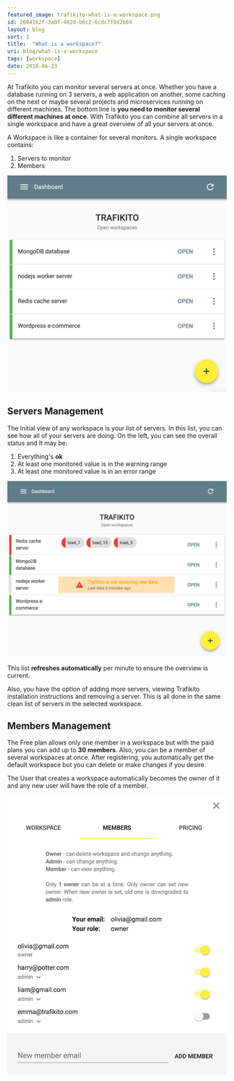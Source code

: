 ```yaml
---
featured_image: trafikito-what-is-a-workspace.png
id: 2604162f-3a0f-482d-b6c2-6cdc7f8d2b69
layout: blog
sort: 1
title:  "What is a workspace?"
uri: blog/what-is-a-workspace
tags: [workspace]
date: 2018-06-23
---
```


At Trafikito you can monitor several servers at once. Whether you have a database running on 3 servers, a web application on another, some caching on the next or maybe several projects and microservices running on different machines. The bottom line is **you need to monitor several different machines at once**. With Trafikito you can combine all servers in a single workspace and have a great overview of all your servers at once.

<!--more-->

A Workspace is like a container for several monitors. A single workspace contains:

1.  Servers to monitor
2.  Members

![Workspaces at Trafikito (servers list)](../assets/img/blog/trafikito-workspace-servers-list.jpg)

Servers Management
------------------

The Initial view of any workspace is your list of servers. In this list, you can see how all of your servers are doing. On the left, you can see the overall status and It may be:


1. <range-normal></range-normal> Everything's **ok**
2. <range-warn></range-warn> At least one monitored value is in the <range-warn>warning</range-warn> range
3. <range-error></range-error> At least one monitored value is in an <range-error>error</range-error> range

![Workspaces at Trafikito (servers list)](../assets/img/blog/trafikito-workspace-servers-list-something-wrong.jpg)

This list **refreshes automatically** per minute to ensure the overview is current.

Also, you have the option of adding more servers, viewing Trafikito installation instructions and removing a server. This is all done in the same clean list of servers in the selected workspace.


Members Management
------------------

The Free plan allows only one member in a workspace but with the paid plans you can add up to **30 members**. Also, you can be a member of several workspaces at once. After registering, you automatically get the default workspace but you can delete or make changes if you desire.

The User that creates a workspace automatically becomes the owner of it and any new user will have the role of a member.

![Workspaces at Trafikito (members list)](../assets/img/blog/trafikito-workspace-members-list.jpg)
